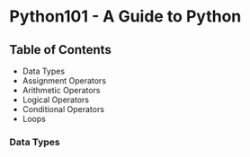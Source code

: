 # Python101 - A Guide to Python

## Table of Contents

- Data Types
- Assignment Operators
- Arithmetic Operators
- Logical Operators
- Conditional Operators
- Loops


### Data Types
